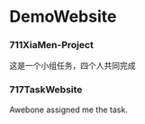 # DemoWebsite

### 711XiaMen-Project

这是一个小组任务，四个人共同完成

### 717TaskWebsite

Awebone assigned me the task.